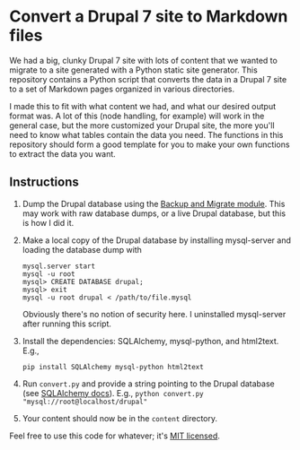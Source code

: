 Convert a Drupal 7 site to Markdown files
=========================================

We had a big, clunky Drupal 7 site with lots of content
that we wanted to migrate to a site
generated with a Python static site generator.
This repository contains a Python script
that converts the data in a Drupal 7 site
to a set of Markdown pages organized in various directories.

I made this to fit with what content we had,
and what our desired output format was.
A lot of this (node handling, for example)
will work in the general case,
but the more customized your Drupal site,
the more you'll need to know what tables contain
the data you need.
The functions in this repository should form
a good template for you to make your own
functions to extract the data you want.

Instructions
------------

1. Dump the Drupal database using the
   [Backup and Migrate module](http://drupal.org/project/backup_migrate).
   This may work with raw database dumps, or a live Drupal database,
   but this is how I did it.

2. Make a local copy of the Drupal database by installing mysql-server
   and loading the database dump with
   ```
   mysql.server start
   mysql -u root
   mysql> CREATE DATABASE drupal;
   mysql> exit
   mysql -u root drupal < /path/to/file.mysql
   ```
   Obviously there's no notion of security here.
   I uninstalled mysql-server after running this script.

3. Install the dependencies: SQLAlchemy, mysql-python, and html2text. E.g.,
   ```
   pip install SQLAlchemy mysql-python html2text
   ```

4. Run `convert.py` and provide a string  pointing to the Drupal database
   (see
   [SQLAlchemy docs](http://docs.sqlalchemy.org/en/rel_0_8/core/engines.html#mysql)).
   E.g., `python convert.py "mysql://root@localhost/drupal"`

5. Your content should now be in the `content` directory.

Feel free to use this code for whatever;
it's [MIT licensed](http://tbekolay.mit-license.org/).
